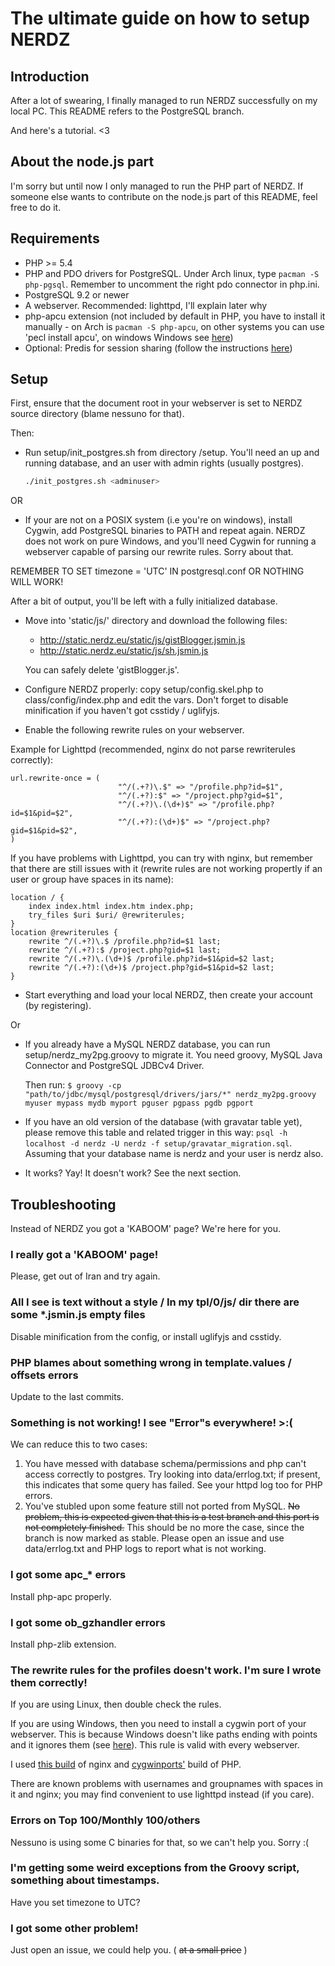 The ultimate guide on how to setup NERDZ
=================================
Introduction
------------

After a lot of swearing, I finally managed to run NERDZ successfully on my local PC.
This README refers to the PostgreSQL branch. 

And here's a tutorial. <3

About the node.js part
----------------------

I'm sorry but until now I only managed to run the PHP part of NERDZ. If someone else
wants to contribute on the node.js part of this README, feel free to do it.

Requirements
------------

- PHP >= 5.4
- PHP and PDO drivers for PostgreSQL. Under Arch linux, type `pacman -S php-pgsql`. Remember to uncomment the right pdo connector in php.ini.
- PostgreSQL 9.2 or newer
- A webserver. Recommended: lighttpd, I'll explain later why
- php-apcu extension (not included by default in PHP, you have to install it manually - on Arch is `pacman -S php-apcu`, on other systems you can use 'pecl install apcu', on windows Windows see [here](http://dev.freshsite.pl/php-accelerators/apc.html))
- Optional: Predis for session sharing (follow the instructions [here](http://pear.nrk.io/))

Setup
-----

First, ensure that the document root in your webserver is set to NERDZ source directory (blame nessuno for that).

Then:

- Run setup/init_postgres.sh from directory /setup. You'll need an up and running database, and an user with admin rights (usually postgres).
  ```sh
  ./init_postgres.sh <adminuser>
  ```
  
OR

- If your are not on a POSIX system (i.e you're on windows), install Cygwin, add PostgreSQL binaries to PATH and repeat again. 
NERDZ does not work on pure Windows, and you'll need Cygwin for running a webserver capable of parsing our rewrite rules. 
Sorry about that. 

REMEMBER TO SET timezone = 'UTC' IN postgresql.conf OR NOTHING WILL WORK!
  
  After a bit of output, you'll be left with a fully initialized database.
- Move into 'static/js/' directory and download the following files:
    - http://static.nerdz.eu/static/js/gistBlogger.jsmin.js
    - http://static.nerdz.eu/static/js/sh.jsmin.js
  
  You can safely delete 'gistBlogger.js'.
- Configure NERDZ properly: copy setup/config.skel.php to class/config/index.php and edit the vars.
  Don't forget to disable minification if you haven't got csstidy / uglifyjs.
- Enable the following rewrite rules on your webserver.

Example for Lighttpd (recommended, nginx do not parse rewriterules correctly):

```lighttpd
url.rewrite-once = (
                        "^/(.+?)\.$" => "/profile.php?id=$1",
                        "^/(.+?):$" => "/project.php?gid=$1",
                        "^/(.+?)\.(\d+)$" => "/profile.php?id=$1&pid=$2",
                        "^/(.+?):(\d+)$" => "/project.php?gid=$1&pid=$2",
)
```
    

If you have problems with Lighttpd, you can try with nginx, but remember that there are still issues with it (rewrite rules are not working propertly if an user or group have spaces in its name):

```nginx
location / {
    index index.html index.htm index.php;
    try_files $uri $uri/ @rewriterules;
}
location @rewriterules {
    rewrite ^/(.+?)\.$ /profile.php?id=$1 last;
    rewrite ^/(.+?):$ /project.php?gid=$1 last;
    rewrite ^/(.+?)\.(\d+)$ /profile.php?id=$1&pid=$2 last;
    rewrite ^/(.+?):(\d+)$ /project.php?gid=$1&pid=$2 last;
}
```
    
- Start everything and load your local NERDZ, then create your account (by registering).

Or

- If you already have a MySQL NERDZ database, you can run setup/nerdz_my2pg.groovy to migrate it.
  You need groovy, MySQL Java Connector and PostgreSQL JDBCv4 Driver.
  
  Then run:
  `$ groovy -cp "path/to/jdbc/mysql/postgresql/drivers/jars/*" nerdz_my2pg.groovy myuser mypass mydb myport pguser pgpass pgdb pgport`

- If you have an old version of the database (with gravatar table yet), please remove this table and related trigger in this way: `psql -h localhost -d nerdz -U nerdz -f setup/gravatar_migration.sql`.
  Assuming that your database name is nerdz and your user is nerdz also.

- It works? Yay! It doesn't work? See the next section.

Troubleshooting
---------------

Instead of NERDZ you got a 'KABOOM' page? We're here for you.

### I really got a 'KABOOM' page!

Please, get out of Iran and try again.

### All I see is text without a style / In my tpl/0/js/ dir there are some *.jsmin.js empty files

Disable minification from the config, or install uglifyjs and csstidy.

### PHP blames about something wrong in template.values / offsets errors

Update to the last commits.

### Something is not working! I see "Error"s everywhere! >:(

We can reduce this to two cases:

1. You have messed with database schema/permissions and php can't access correctly to postgres. Try looking into data/errlog.txt; if present, this indicates that some query has failed.
See your httpd log too for PHP errors.
2. You've stubled upon some feature still not ported from MySQL. ~~No problem, this is expected given that this is a test branch and this port is not completely finished.~~ This should be no more the case, since the branch is now marked as stable.
Please open an issue and use data/errlog.txt and PHP logs to report what is not working.

### I got some apc_* errors

Install php-apc properly.

### I got some ob_gzhandler errors

Install php-zlib extension.

### The rewrite rules for the profiles doesn't work. I'm sure I wrote them correctly!

If you are using Linux, then double check the rules.

If you are using Windows, then you need to install a cygwin port of your webserver. This is because
Windows doesn't like paths ending with points and it ignores them (see [here](http://forum.nginx.org/read.php?2,239445,239451#msg-239451)). This rule is valid with every webserver.

I used [this build](http://kevinworthington.com/nginx-for-windows/) of nginx and [cygwinports'](http://sourceware.org/cygwinports/) build of PHP.

There are known problems with usernames and groupnames with spaces in it and nginx; you may find convenient to use lighttpd instead (if you care).

### Errors on Top 100/Monthly 100/others

Nessuno is using some C binaries for that, so we can't help you. Sorry :(

### I'm getting some weird exceptions from the Groovy script, something about timestamps.

Have you set timezone to UTC?

### I got some other problem!

Just open an issue, we could help you. ( ~~at a small price~~ )
